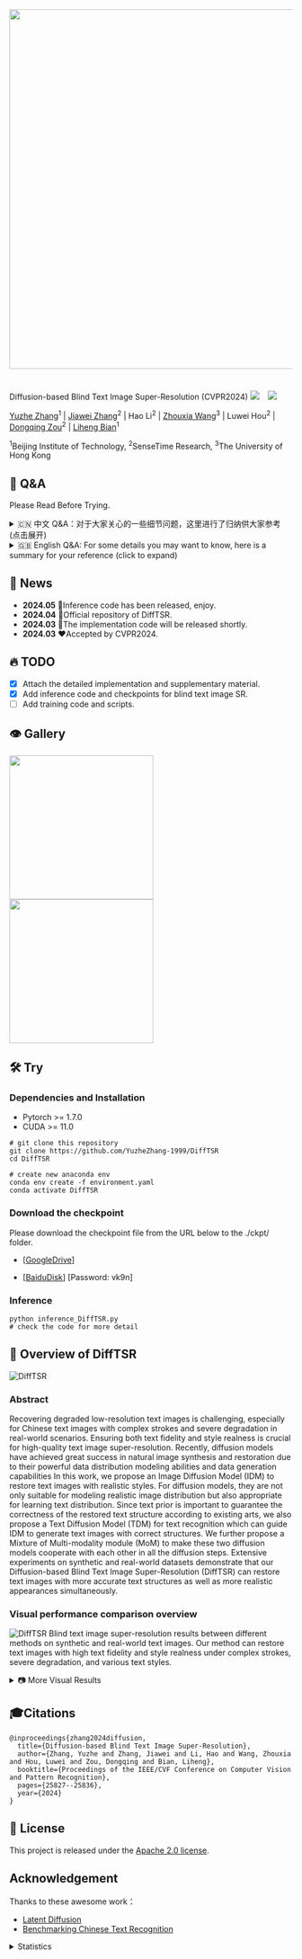 <div align=center class="logo">
      <img src="Repo_image/DiffTSR_icon.png" style="width:640px">
   </a>
</div>

#
Diffusion-based Blind Text Image Super-Resolution (CVPR2024)
<a href='https://openaccess.thecvf.com/content/CVPR2024/papers/Zhang_Diffusion-based_Blind_Text_Image_Super-Resolution_CVPR_2024_paper.pdf'><img src='https://img.shields.io/badge/CVPR-2024-blue.svg'></a> &nbsp;&nbsp;
<a href='https://openaccess.thecvf.com/content/CVPR2024/supplemental/Zhang_Diffusion-based_Blind_Text_CVPR_2024_supplemental.pdf'><img src='https://img.shields.io/badge/Supplementary-Material-9cf'></a> &nbsp;&nbsp;

[Yuzhe Zhang](https://yuzhezhang-1999.github.io/)<sup>1</sup> | [Jiawei Zhang](https://scholar.google.com/citations?user=0GTpIAIAAAAJ)<sup>2</sup> | Hao Li<sup>2</sup> | [Zhouxia Wang](https://scholar.google.com/citations?user=JWds_bQAAAAJ)<sup>3</sup> | Luwei Hou<sup>2</sup> | [Dongqing Zou](https://scholar.google.com/citations?user=K1-PFhYAAAAJ)<sup>2</sup> | [Liheng Bian](https://scholar.google.com/citations?user=66IFMDEAAAAJ)<sup>1</sup>

<sup>1</sup>Beijing Institute of Technology, <sup>2</sup>SenseTime Research, <sup>3</sup>The University of Hong Kong

## 💬 Q&A
Please Read Before Trying.

<details>
<summary> 🇨🇳 中文 Q&A：对于大家关心的一些细节问题，这里进行了归纳供大家参考 (点击展开) </summary>

0. **DiffTSR的对真实世界图片的泛化性，是否泛化到Real-World Scenarios？**

   **A:** DiffTSR在训练过程中考虑到了真实世界的各种退化，继承了BSRGAN和Real-ESRGAN中对于复杂退化流程的构建。且“Blind Text Image Super-Resolution”的Blind-盲图像恢复就是指针对真实世界未知退化的图像恢复。


1. **IDM 中 Unet 用的是 Stable-Diffusion 的权重吗？**

   **A:** 不是。IDM 的 Unet 是从头训练的，没有加载任何预训练权重，IDM 的结构也和任何一个 Diffusion 模型的 Unet 不一致。但是 VAE 是加载了 ldm 的 f4 VAE 在 Open-Image 上预训练的权重，然后在本项目的 CTR-TSR-Train 数据集上进行了微调，微调了 100,000 iter，batch_size=16。此外，包括 TDM 和 MoM 在内的模型均未使用预训练模型，均为从头训练获得。详细训练设置请看 [附加材料](https://openaccess.thecvf.com/content/CVPR2024/supplemental/Zhang_Diffusion-based_Blind_Text_CVPR_2024_supplemental.pdf) Section 1.4。

2. **DiffTSR 模型的输入尺寸和要求，需要将输入 resize 吗？**

   **A:** 模型的 LR 输入需要统一 resize 到 `width=512` / `height=128`。此外，因为本项目仅考虑单行文本输入，输入图片需要只包含一行文本。IDM 和 TDM 仅适配单行文本，多行文本输入会导致效果扭曲和错误的结果。

3. **图片的推理速度非常慢，有什么解决办法吗？**

   **A:** 由于本项目基于 Diffusion 技术，每处理一张图像都需要进行 `T` 次迭代（默认 `T=200`）。若想提升推理速度，可以考虑：
   
   - **减小 `T`**，由于采样器为 DDIM，在 `T=20` 时仍有较好表现。
   - **对 DiffTSR 模型进行量化**，可参考 Diffusion 模型量化的相关 Repo。
   - **使用本项目的 Baseline model**，虽然 Baseline 会在一定程度上降低性能，但可提升约 2 倍的推理速度，并且在大多数场景下不会明显退化。
   - **对模型进行蒸馏**，或基于论文训练一个更小的 IDM 模型，文本场景可能不需要像通用场景图像生成那样重的模型。

4. **在训练 IDM 时，损失是如何设置的？text_recognition loss 是如何实现的？**

   **A:** 训练 IDM 时使用了两个损失函数：
   
   - **L2 loss**：用于预测噪声。
   - **OCR loss**：用于从预测出的干净 `x^0` 上检测文字。
   
   具体来说：
   - L2 loss 是传统 diffusion 模型中用于最小化 `(Unet 输出 - noise map)`，使 Unet 具备噪声估计能力。
   - OCR loss 通过 `z_t` 计算 `z^(t-1)`，再得到 `z^0`，然后解码 `z^0` 得到 `x^0`。将 `x^0` 输入冻结权重的 TransOCR 模型，获得 `x^0` 上的文字 embedding，计算预测的 `pred-text-embedding` 和 `gt-text-embedding` 之间的 cross-entropy loss，OCR loss 额外添加了 `weight=0.02` 约束。
   
   详细内容参见 [Issue](https://github.com/YuzheZhang-1999/DiffTSR/issues/13)。

5. **训练的损失函数是什么？**

   **A:** DiffTSR 模型训练经历了三个阶段，每个阶段使用了不同损失函数的组合：
   
   - **训练 IDM**：IDM 从头训练 Unet，损失函数为 `L_IDM`，包含 `L2 loss` 和 `OCR loss`。
   - **训练 TDM**：TDM 从头训练 Transformer，损失函数为 `L_TDM`，参考 [Multinomial Diffusion](https://arxiv.org/pdf/2102.05379) Section 4。
   - **训练 DiffTSR 整体**：冻结 IDM 和 TDM，仅训练 MoM，损失函数为 `L_MoM = L_IDM + L_TDM * weight`。
   
   其中：
   
   $$
   L_{IDM} = L_2 + \lambda*L_{OCR}, \lambda=0.02
   $$

   $$
   L_{TDM} = KL(\mathcal{C(\pi_{post}(\mathbf{c_t}, \mathbf{c_0}))} || \mathcal{C(\pi_{post}(\mathbf{c_t}, \mathbf{c_{pred, t}}))})
   $$

   $$
   L_{MoM} = L_{IDM} + \lambda*L_{TDM}, \lambda=1
   $$

   具体符号定义和理论推导详见 [附加材料](https://openaccess.thecvf.com/content/CVPR2024/supplemental/Zhang_Diffusion-based_Blind_Text_CVPR_2024_supplemental.pdf) Section 1 及 Algorithm 1 DiffTSR Training。

   **未完待续...**

</details>

<details>
<summary>🇬🇧 English Q&A: For some details you may want to know, here is a summary for your reference (click to expand)</summary>

0. **Generalization of DiffTSR to Real-World Scenarios**

   **A:** DiffTSR takes various real-world degradations into account during training, inheriting the complex degradation modeling from BSRGAN and Real-ESRGAN. Moreover, the "Blind" in "Blind Text Image Super-Resolution" specifically refers to the restoration of images with unknown degradations, which is targeted at real-world scenarios.

1. **Does the Unet in IDM use Stable-Diffusion weights?**

   **A:** No. The Unet in IDM is trained from scratch and does not load any pre-trained weights. Additionally, the structure of IDM is different from any Diffusion model's Unet. However, the VAE loads the pre-trained weights from `ldm f4 VAE`, which was pre-trained on the Open-Image dataset and then fine-tuned on the CTR-TSR-Train dataset in this project. The fine-tuning was conducted for 100,000 iterations with a batch size of 16. Moreover, models including TDM and MoM were also trained from scratch without using any pre-trained models. For detailed training settings, please refer to [Supplementary Material](https://openaccess.thecvf.com/content/CVPR2024/supplemental/Zhang_Diffusion-based_Blind_Text_CVPR_2024_supplemental.pdf) Section 1.4.

2. **What are the input size and requirements for the DiffTSR model? Does the input need to be resized?**

   **A:** The LR input of the model needs to be uniformly resized to `width=512` and `height=128`. Additionally, since this project only considers single-line text input, the input image must contain only one line of text. Both IDM and TDM are designed specifically for single-line text, and multi-line text input will result in distortion and incorrect results.

3. **The inference speed of the image is very slow. What are the possible solutions?**

   **A:** Since this project is based on Diffusion technology, processing a single image requires `T` iterations (default `T=200`). To improve inference speed, you may consider:
   
   - **Reducing `T`**, as the sampler is DDIM, and it still performs well at `T=20`.
   - **Quantizing the DiffTSR model**, referring to relevant repositories on Diffusion model quantization.
   - **Using the project's Baseline model**, which, although it may slightly reduce performance, provides approximately 2× speed-up while maintaining acceptable performance in most scenarios.
   - **Performing model distillation on IDM** or training a smaller IDM model. In textual scenarios, a heavy model like general image generation may not be necessary.

4. **How is the loss function set when training IDM? How is the text recognition loss implemented?**

   **A:** When training IDM, two loss functions are used:
   
   - **L2 loss**: Used for predicting noise.
   - **OCR loss**: Used for detecting text from the predicted clean `x^0`.
   
   Specifically:
   - **L2 loss** is the traditional loss used in diffusion models, minimizing the difference between Unet output and noise map, enabling Unet to estimate noise.
   - **OCR loss** is computed by first obtaining `z^(t-1)` from `z_t`, then deriving `z^0`, and subsequently decoding `z^0` to obtain `x^0`. The decoded `x^0` is fed into a frozen TransOCR model to obtain the text embedding in `x^0`. The cross-entropy loss is then computed between the predicted text embedding (`pred-text-embedding`) and the ground truth text embedding (`gt-text-embedding`). A weight constraint of `weight=0.02` is applied to the OCR loss.
   
   For more details, see [Issue](https://github.com/YuzheZhang-1999/DiffTSR/issues/13).

5. **What are the loss functions used during training?**

   **A:** The DiffTSR model training consists of three stages, each using a different combination of loss functions:
   
   - **Training IDM**: IDM trains Unet from scratch using loss `L_IDM`, which includes L2 loss and OCR loss.
   - **Training TDM**: TDM trains the Transformer from scratch using loss `L_TDM`, referring to [Multinomial Diffusion](https://arxiv.org/pdf/2102.05379) Section 4.
   - **Training the entire DiffTSR**: IDM and TDM are frozen, and only MoM is trained with loss `L_MoM = L_IDM + L_TDM * weight`.
   
   Where:
   
   $$
   L_{IDM} = L_2 + \lambda*L_{OCR}, \lambda=0.02
   $$

   $$
   L_{TDM} = KL(\mathcal{C(\pi_{post}(\mathbf{c_t}, \mathbf{c_0}))} || \mathcal{C(\pi_{post}(\mathbf{c_t}, \mathbf{c_{pred, t}}))})
   $$

   $$
   L_{MoM} = L_{IDM} + \lambda*L_{TDM}, \lambda=1
   $$

   For detailed symbol definitions and theoretical derivations, see [Supplementary Material](https://openaccess.thecvf.com/content/CVPR2024/supplemental/Zhang_Diffusion-based_Blind_Text_CVPR_2024_supplemental.pdf) Section 1 and Algorithm 1 DiffTSR Training.

   **To be continued...**


</details>


## 📢 News
- **2024.05** 🚀Inference code has been released, enjoy.
- **2024.04** 🚀Official repository of DiffTSR.
- **2024.03** 🌟The implementation code will be released shortly.
- **2024.03** ❤️Accepted by CVPR2024.

## 🔥 TODO
- [x] Attach the detailed implementation and supplementary material.
- [x] Add inference code and checkpoints for blind text image SR.
- [ ] Add training code and scripts.

## 👁️ Gallery

[<img src="Repo_image/ImgSli_1.jpg" width="256px"/>](https://imgsli.com/MjY0MTk5) [<img src="Repo_image/ImgSli_2.jpg" width="256px"/>](https://imgsli.com/MjY0MjA0)

## 🛠️ Try
### Dependencies and Installation

- Pytorch >= 1.7.0
- CUDA >= 11.0
```
# git clone this repository
git clone https://github.com/YuzheZhang-1999/DiffTSR
cd DiffTSR

# create new anaconda env
conda env create -f environment.yaml
conda activate DiffTSR
```
### Download the checkpoint
Please download the checkpoint file from the URL below to the ./ckpt/ folder.

- [[GoogleDrive](https://drive.google.com/drive/folders/1K6k5ZcvF3w-1MDN_gXQTdsLgFZ2SM8qy?usp=drive_link)] 

- [[BaiduDisk](https://pan.baidu.com/s/1hfaQzIp_V6H8AhAq5dfr8A)] [Password: vk9n] 




### Inference
```
python inference_DiffTSR.py
# check the code for more detail
```

## 🔎 Overview of DiffTSR
![DiffTSR](Repo_image/paper-DiffTSR-model.jpg)
### Abstract
Recovering degraded low-resolution text images is challenging, especially for Chinese text images with complex strokes and severe degradation in real-world scenarios.
Ensuring both text fidelity and style realness is crucial for high-quality text image super-resolution.
Recently, diffusion models have achieved great success in natural image synthesis and restoration due to their powerful data distribution modeling abilities and data generation capabilities
In this work, we propose an Image Diffusion Model (IDM) to restore text images with realistic styles.
For diffusion models, they are not only suitable for modeling realistic image distribution but also appropriate for learning text distribution.
Since text prior is important to guarantee the correctness of the restored text structure according to existing arts, we also propose a Text Diffusion Model (TDM) for text recognition which can guide IDM to generate text images with correct structures.
We further propose a Mixture of  Multi-modality module (MoM) to make these two diffusion models cooperate with each other in all the diffusion steps.
Extensive experiments on synthetic and real-world datasets demonstrate that our Diffusion-based Blind Text Image Super-Resolution (DiffTSR) can restore text images with more accurate text structures as well as more realistic appearances simultaneously.

### Visual performance comparison overview 
![DiffTSR](Repo_image/paper-fig1.jpg)
Blind text image super-resolution results between different methods on synthetic and real-world text images. Our method can restore text images with high text fidelity and style realness under complex strokes, severe degradation, and various text styles.


<details>
  <summary>📷 More Visual Results</summary>

  ## ![DiffTSR](Repo_image/paper-visual-comp-1.jpg)
  ## ![DiffTSR](Repo_image/paper-visual-comp-2.jpg)
  ## ![DiffTSR](Repo_image/paper-visual-comp-3.jpg)
  ## ![DiffTSR](Repo_image/paper-visual-comp-4.jpg)
  ## ![DiffTSR](Repo_image/paper-visual-comp-5.jpg)
  ## ![DiffTSR](Repo_image/paper-visual-comp-6.jpg)

</details>


## 🎓Citations
```
@inproceedings{zhang2024diffusion,
  title={Diffusion-based Blind Text Image Super-Resolution},
  author={Zhang, Yuzhe and Zhang, Jiawei and Li, Hao and Wang, Zhouxia and Hou, Luwei and Zou, Dongqing and Bian, Liheng},
  booktitle={Proceedings of the IEEE/CVF Conference on Computer Vision and Pattern Recognition},
  pages={25827--25836},
  year={2024}
}
```

## 🎫 License
This project is released under the [Apache 2.0 license](LICENSE).

## Acknowledgement
Thanks to these awesome work：
- [Latent Diffusion](https://github.com/CompVis/latent-diffusion)
- [Benchmarking Chinese Text Recognition](https://github.com/FudanVI/benchmarking-chinese-text-recognition)

<details>
<summary>Statistics</summary>

![visitors](https://visitor-badge.laobi.icu/badge?page_id=YuzheZhang-1999/DiffTSR)

</details>